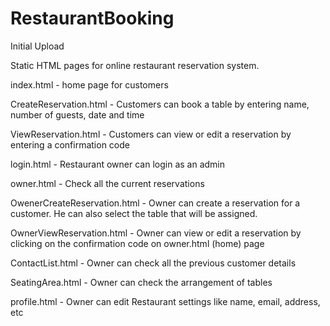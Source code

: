 # RestaurantBooking
Initial Upload

Static HTML pages for online restaurant reservation system.

index.html - home page for customers

CreateReservation.html - Customers can book a table by entering name, number of guests, date and time

ViewReservation.html - Customers can view or edit a reservation by entering a confirmation code

login.html - Restaurant owner can login as an admin

owner.html - Check all the current reservations

OwenerCreateReservation.html - Owner can create a reservation for a customer. He can also select the table that will be assigned.

OwnerViewReservation.html - Owner can view or edit a reservation by clicking on the confirmation code on owner.html (home) page

ContactList.html - Owner can check all the previous customer details

SeatingArea.html - Owner can check the arrangement of tables

profile.html - Owner can edit Restaurant settings like name, email, address, etc
